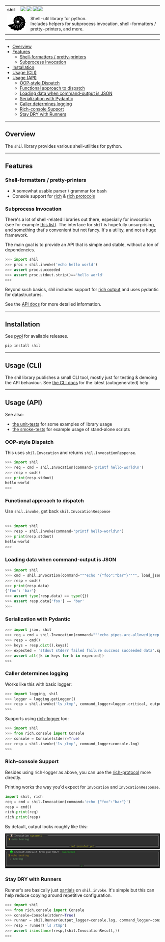 <table>
  <tr>
    <td colspan=2>
      <strong>shil</strong>&nbsp;&nbsp;&nbsp;&nbsp;
      <a href=https://pypi.org/project/shil><img src="https://img.shields.io/pypi/l/shil.svg"></a>
      <a href=https://pypi.org/project/shil><img src="https://badge.fury.io/py/shil.svg"></a>
      <a href="https://github.com/elo-enterprises/shil/actions/workflows/python-publish.yml"><img src="https://github.com/elo-enterprises/shil/actions/workflows/python-publish.yml/badge.svg"></a><a href="https://github.com/elo-enterprises/shil/actions/workflows/python-test.yml"><img src="https://github.com/elo-enterprises/shil/actions/workflows/python-test.yml/badge.svg"></a>
    </td>
  </tr>
  <tr>
    <td width=15%><img src=https://raw.githubusercontent.com/elo-enterprises/shil/master/img/icon.png style="width:150px"></td>
    <td>
      Shell-util library for python.  <br/>
      Includes helpers for subprocess invocation, shell-formatters / pretty-printers, and more.
      <br/>
    </td>
  </tr>
</table>

---------------------------------------------------------------------------------

  * [Overview](#overview)
  * [Features](#features)
    * [Shell-formatters / pretty-printers](#shell-formatters--pretty-printers)
    * [Subprocess Invocation](#subprocess-invocation)
  * [Installation](#installation)
  * [Usage (CLI)](#usage-cli)
  * [Usage (API)](#usage-api)
    * [OOP-style Dispatch](#oop-style-dispatch)
    * [Functional approach to dispatch](#functional-approach-to-dispatch)
    * [Loading data when command-output is JSON](#loading-data-when-command-output-is-json)
    * [Serialization with Pydantic](#serialization-with-pydantic)
    * [Caller determines logging](#caller-determines-logging)
    * [Rich-console Support](#rich-console-support)
    * [Stay DRY with Runners](#stay-dry-with-runners)


---------------------------------------------------------------------------------

## Overview

The `shil` library provides various shell-utilities for python.

-------------------------------------------------------------------------------

## Features

### Shell-formatters / pretty-printers

* A somewhat usable parser / grammar for bash
* Console support for [rich](https://rich.readthedocs.io/en/stable/index.html) & [rich protocols](https://rich.readthedocs.io/en/stable/protocol.html)

### Subprocess Invocation

There's a lot of shell-related libraries out there, especially for invocation (see for example [this list](https://www.pyinvoke.org/prior-art.html)).
The interface for `shil` is hopefully unsurprising, and something that's convenient but not fancy.  It's a utility, and not a huge framework.  

The main goal is to provide an API that is simple and stable, without a ton of dependencies.

```python
>>> import shil 
>>> proc = shil.invoke('echo hello world')
>>> assert proc.succeeded
>>> assert proc.stdout.strip()=='hello world'
>>>
```

Beyond such basics, shil includes support for [rich output](#) and uses pydantic for datastructures.

See the [API docs](#usage-api) for more detailed information.  


---------------------------------------------------------------------------------

## Installation

See [pypi](https://pypi.org/project/shil/) for available releases.

```bash
pip install shil
```

---------------------------------------------------------------------------------

## Usage (CLI)

The shil library publishes a small CLI tool, mostly just for testing & demoing the API behaviour. See [the CLI docs](docs/cli/) for the latest (autogenerated) help.

-------------------------------------------------------------------------------

## Usage (API)

See also:

* [the unit-tests](tests/units) for some examples of library usage
* [the smoke-tests](tests/smoke/test.sh) for example usage of stand-alone scripts

### OOP-style Dispatch 

This uses `shil.Invocation` and returns `shil.InvocationResponse`.

```python
>>> import shil 
>>> req = cmd = shil.Invocation(command='printf hello-world\n')
>>> resp = cmd()
>>> print(resp.stdout)
hello-world
>>>
```

### Functional approach to dispatch

Use `shil.invoke`, get back `shil.InvocationResponse` 

```python

>>> import shil 
>>> resp = shil.invoke(command='printf hello-world\n')
>>> print(resp.stdout)
hello-world
>>>
```

### Loading data when command-output is JSON

```python
>>> import shil 
>>> cmd = shil.Invocation(command="""echo '{"foo":"bar"}'""", load_json=True)
>>> resp = cmd()
>>> print(resp.data)
{'foo': 'bar'}
>>> assert type(resp.data) == type({})
>>> assert resp.data['foo'] == 'bar'
>>>
```

### Serialization with Pydantic

```python
>>> import json, shil 
>>> req = cmd = shil.Invocation(command="""echo pipes-are-allowed|grep allowed""")
>>> resp = cmd()
>>> keys = resp.dict().keys()
>>> expected = 'stdout stderr failed failure success succeeded data'.split()
>>> assert all([k in keys for k in expected])
>>>
```

### Caller determines logging 

Works like this with basic logger:

```python
>>> import logging, shil 
>>> logger = logging.getLogger()
>>> resp = shil.invoke('ls /tmp', command_logger=logger.critical, output_logger=logger.warning)
>>>
```

Supports using [rich-logger](https://rich.readthedocs.io/en/stable/logging.html) too:

```python
>>> import shil 
>>> from rich.console import Console 
>>> console = Console(stderr=True)
>>> resp = shil.invoke('ls /tmp', command_logger=console.log)
>>>
```

### Rich-console Support

Besides using rich-logger as above, you can use the [rich-protocol](https://rich.readthedocs.io/en/stable/protocol.html) more directly.  

Printing works the way you'd expect for `Invocation` and `InvocationResponse`.

```python
import shil, rich
req = cmd = shil.Invocation(command='echo {"foo":"bar"}')
resp = cmd()
rich.print(req)
rich.print(resp)
```
By default, output looks roughly like this:

![rich console](https://raw.githubusercontent.com/elo-enterprises/shil/master/img/rich-1.png)
<br/>
![rich console](https://raw.githubusercontent.com/elo-enterprises/shil/master/img/rich-2.png)

### Stay DRY with Runners

Runner's are basically just [partials](https://en.wikipedia.org/wiki/Partial_application) on `shil.invoke`.  It's simple but this can help reduce copying around repetitive configuration.

```python
>>> import shil 
>>> from rich.console import Console 
>>> console=Console(stderr=True)
>>> runner = shil.Runner(output_logger=console.log, command_logger=console.log)
>>> resp = runner('ls /tmp')
>>> assert isinstance(resp,(shil.InvocationResult,))
>>>
```

